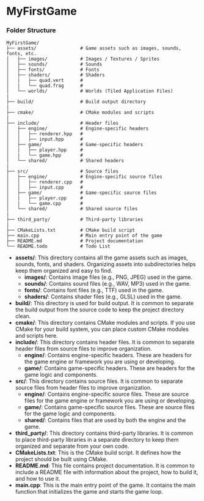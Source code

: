 # MyFirstGame

### Folder Structure

```
MyFirstGame/
├── assets/                # Game assets such as images, sounds, fonts, etc.
│   ├── images/            # Images / Textures / Sprites
│   ├── sounds/            # Sounds
│   ├── fonts/             # Fonts
│   ├── shaders/           # Shaders
│   |   ├── quad.vert      #
│   |   └── quad.frag      #
│   └── worlds/            # Worlds (Tiled Application Files)
|
├── build/                 # Build output directory
|
├── cmake/                 # CMake modules and scripts
|
├── include/               # Header files
│   ├── engine/            # Engine-specific headers
│   │   ├── renderer.hpp   #
│   │   ├── input.hpp      #
│   ├── game/              # Game-specific headers
│   |   ├── player.hpp     #
│   |   └── game.hpp       #
│   └── shared/            # Shared headers
|
├── src/                   # Source files
│   ├── engine/            # Engine-specific source files
│   │   ├── renderer.cpp   #
│   │   ├── input.cpp      #
│   ├── game/              # Game-specific source files
│   |   ├── player.cpp     #
│   |   └── game.cpp       #
│   └── shared/            # Shared source files
|
├── third_party/           # Third-party libraries
|
├── CMakeLists.txt         # CMake build script
├── main.cpp               # Main entry point of the game
├── README.md              # Project documentation
└── README.todo            # Todo List
```

- **assets/**: This directory contains all the game assets such as images, sounds, fonts, and shaders. Organizing assets into subdirectories helps keep them organized and easy to find.
  - **images/**: Contains image files (e.g., PNG, JPEG) used in the game.
  - **sounds/**: Contains sound files (e.g., WAV, MP3) used in the game.
  - **fonts/**: Contains font files (e.g., TTF) used in the game.
  - **shaders/**: Contains shader files (e.g., GLSL) used in the game.
- **build/**: This directory is used for build output. It is common to separate the build output from the source code to keep the project directory clean.
- **cmake/**: This directory contains CMake modules and scripts. If you use CMake for your build system, you can place custom CMake modules and scripts here.
- **include/**: This directory contains header files. It is common to separate header files from source files to improve organization.
  - **engine/**: Contains engine-specific headers. These are headers for the game engine or framework you are using or developing.
  - **game/**: Contains game-specific headers. These are headers for the game logic and components.
- **src/**: This directory contains source files. It is common to separate source files from header files to improve organization.
  - **engine/**: Contains engine-specific source files. These are source files for the game engine or framework you are using or developing.
  - **game/**: Contains game-specific source files. These are source files for the game logic and components.
  - **shared/**: Contains files that are used by both the engine and the game.
- **third_party/**: This directory contains third-party libraries. It is common to place third-party libraries in a separate directory to keep them organized and separate from your own code.
- **CMakeLists.txt**: This is the CMake build script. It defines how the project should be built using CMake.
- **README.md**: This file contains project documentation. It is common to include a README file with information about the project, how to build it, and how to use it.
- **main.cpp**: This is the main entry point of the game. It contains the main function that initializes the game and starts the game loop.
